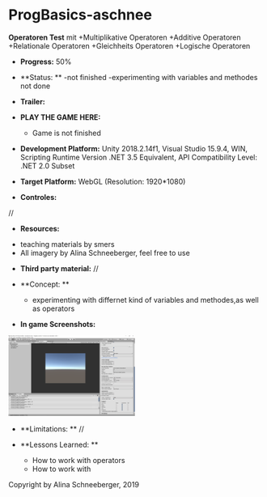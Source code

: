 # ProgBasics-aschnee

**Operatoren Test** mit 
+Multiplikative Operatoren
+Additive Operatoren
+Relationale Operatoren
+Gleichheits Operatoren
+Logische Operatoren

+ **Progress:** 50%
+ **Status: ** 
	-not finished
	-experimenting with variables and methodes not done
 
+ **Trailer:** 
+ **PLAY THE GAME HERE:** 
	- Game is not finished
+ **Development Platform:** 
	Unity 2018.2.14f1, 
	Visual Studio 15.9.4, 
	WIN, 
	Scripting Runtime Version .NET 3.5 Equivalent, 
	API Compatibility Level: .NET 2.0 Subset
+ **Target Platform:** 
	WebGL (Resolution: 1920*1080)

 
+ **Controles:** 

// 
+ **Resources:** 

- teaching materials by smers		
- All imagery by Alina Schneeberger, feel free to use
	


 
+ **Third party material:**
 //	

+ **Concept:
** 
	- experimenting with differnet kind of variables and methodes,as well as operators 
+ **In game Screenshots:**

<div>
<img src="./Screenshots/firstScreenshots.PNG" width="250">
</div>

+ **Limitations:
** //  
 
+ **Lessons Learned:
**   
	- How to work with operators  
	- How to work with   
	


Copyright by Alina Schneeberger, 2019
